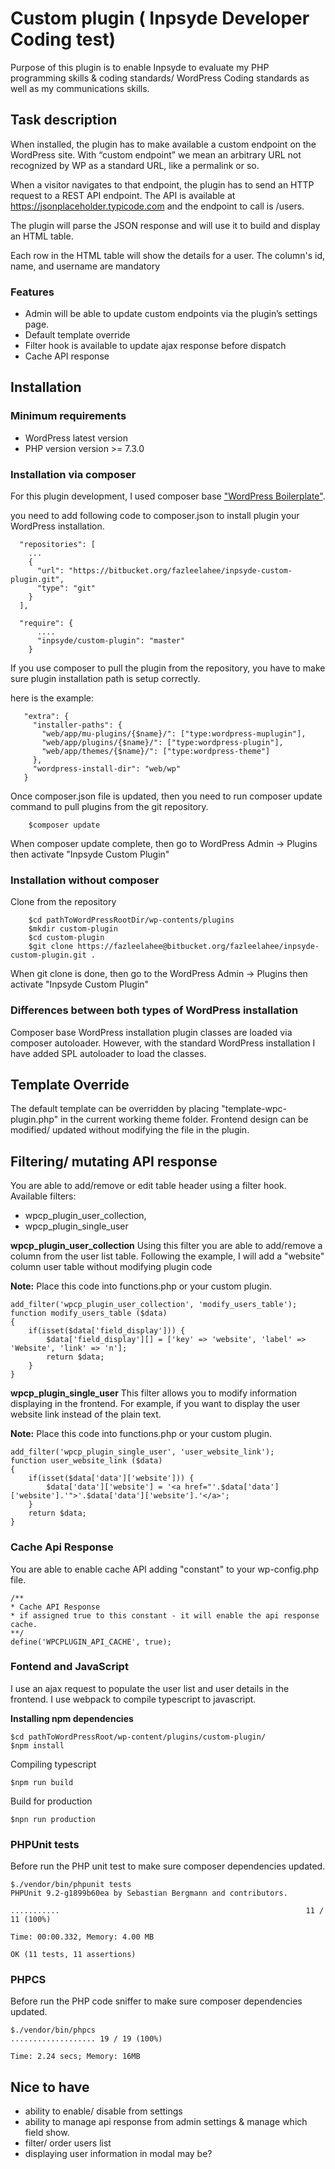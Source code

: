 # Custom plugin ( Inpsyde Developer Coding test)

Purpose of this plugin is to enable Inpsyde to evaluate my PHP programming skills & coding standards/ WordPress Coding standards as well as my communications skills.

## Task description

When installed, the plugin has to make available a custom endpoint on the WordPress site. With “custom endpoint” we mean an arbitrary URL not recognized by WP as a standard URL, like a permalink or so.

When a visitor navigates to that endpoint, the plugin has to send an HTTP request to a REST API endpoint. The API is available at https://jsonplaceholder.typicode.com and the endpoint to call is /users.

The plugin will parse the JSON response and will use it to build and display an HTML table.

Each row in the HTML table will show the details for a user. The column's id, name, and username are mandatory


### Features

* Admin will be able to update custom endpoints via the plugin’s settings page.
* Default template override
* Filter hook is available to update ajax response before dispatch
* Cache API response

## Installation

### Minimum requirements
* WordPress latest version
* PHP version version >= 7.3.0

### Installation via composer
For this plugin development, I used composer base ["WordPress Boilerplate"](https://roots.io/bedrock/).

you need to add following code to composer.json to install plugin your WordPress installation.
```
  "repositories": [
    ...
    {
      "url": "https://bitbucket.org/fazleelahee/inpsyde-custom-plugin.git",
      "type": "git"
    }
  ],

  "require": {
      ....
      "inpsyde/custom-plugin": "master"
    }
```

If you use composer to pull the plugin from the repository, you have to make sure plugin installation path is setup correctly.

here is the example:
```
   "extra": {
     "installer-paths": {
       "web/app/mu-plugins/{$name}/": ["type:wordpress-muplugin"],
       "web/app/plugins/{$name}/": ["type:wordpress-plugin"],
       "web/app/themes/{$name}/": ["type:wordpress-theme"]
     },
     "wordpress-install-dir": "web/wp"
   }
```

Once composer.json file is updated, then you need to run composer update command to pull plugins from the git repository.

```
    $composer update
```

When composer update complete, then go to WordPress Admin -> Plugins then activate "Inpsyde Custom Plugin"

### Installation without composer

Clone from the repository

```
    $cd pathToWordPressRootDir/wp-contents/plugins
    $mkdir custom-plugin
    $cd custom-plugin
    $git clone https://fazleelahee@bitbucket.org/fazleelahee/inpsyde-custom-plugin.git .
```

When git clone is done, then go to the WordPress Admin -> Plugins then activate "Inpsyde Custom Plugin"

### Differences between both types of WordPress installation
Composer base WordPress installation plugin classes are loaded via composer autoloader. However, with the standard WordPress installation I have added SPL autoloader to load the classes.

## Template Override

The default template can be overridden by placing "template-wpc-plugin.php" in the current working theme folder. Frontend design can be modified/ updated without modifying the file in the plugin.

## Filtering/ mutating API response

You are able to add/remove or edit table header using a filter hook.
Available filters:

* wpcp_plugin_user_collection,
* wpcp_plugin_single_user

**wpcp_plugin_user_collection**
Using this filter you are able to add/remove a column from the user list table. Following the example, I will add a "website" column user table without modifying plugin code

**Note:** Place this code into functions.php or your custom plugin.

```
add_filter('wpcp_plugin_user_collection', 'modify_users_table');
function modify_users_table ($data)
{
	if(isset($data['field_display'])) {
		$data['field_display'][] = ['key' => 'website', 'label' => 'Website', 'link' => 'n'];
		return $data;
	}
}
```

**wpcp_plugin_single_user**
This filter allows you to modify information displaying in the frontend. For example, if you want to display the user website link instead of the plain text.

**Note:** Place this code into functions.php or your custom plugin.

```
add_filter('wpcp_plugin_single_user', 'user_website_link');
function user_website_link ($data)
{
	if(isset($data['data']['website'])) {
		$data['data']['website'] = '<a href="'.$data['data']['website'].'">'.$data['data']['website'].'</a>';
	}
	return $data;
}
```

### Cache Api Response
You are able to enable cache API adding "constant" to your wp-config.php file.

```
/**
* Cache API Response
* if assigned true to this constant - it will enable the api response cache.
**/
define('WPCPLUGIN_API_CACHE', true);
```

### Fontend and JavaScript
I use an ajax request to populate the user list and user details in the frontend. I use webpack to compile typescript to javascript.

**Installing npm dependencies**

```
$cd pathToWordPressRoot/wp-content/plugins/custom-plugin/
$npm install
```

Compiling typescript

```
$npm run build

````

Build for production

```
$npn run production
```

### PHPUnit tests

Before run the PHP unit test to make sure composer dependencies updated.

```
$./vendor/bin/phpunit tests
PHPUnit 9.2-g1899b60ea by Sebastian Bergmann and contributors.

...........                                                       11 / 11 (100%)

Time: 00:00.332, Memory: 4.00 MB

OK (11 tests, 11 assertions)

```

### PHPCS

Before run the PHP code sniffer to make sure composer dependencies updated.

```
$./vendor/bin/phpcs
................... 19 / 19 (100%)

Time: 2.24 secs; Memory: 16MB
```

## Nice to have

* ability to enable/ disable from settings
* ability to manage api response from admin settings & manage which field show.
* filter/ order users list
* displaying user information in modal may be?



